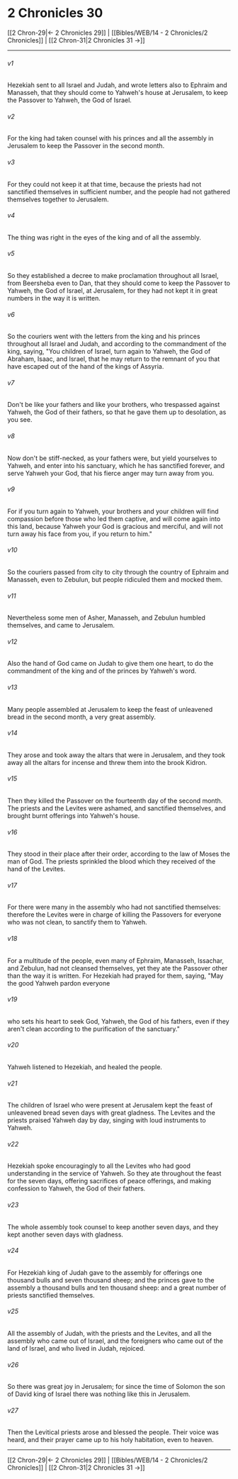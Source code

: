 # 2 Chronicles 30

[[2 Chron-29|← 2 Chronicles 29]] | [[Bibles/WEB/14 - 2 Chronicles/2 Chronicles]] | [[2 Chron-31|2 Chronicles 31 →]]
***



###### v1 
Hezekiah sent to all Israel and Judah, and wrote letters also to Ephraim and Manasseh, that they should come to Yahweh's house at Jerusalem, to keep the Passover to Yahweh, the God of Israel. 

###### v2 
For the king had taken counsel with his princes and all the assembly in Jerusalem to keep the Passover in the second month. 

###### v3 
For they could not keep it at that time, because the priests had not sanctified themselves in sufficient number, and the people had not gathered themselves together to Jerusalem. 

###### v4 
The thing was right in the eyes of the king and of all the assembly. 

###### v5 
So they established a decree to make proclamation throughout all Israel, from Beersheba even to Dan, that they should come to keep the Passover to Yahweh, the God of Israel, at Jerusalem, for they had not kept it in great numbers in the way it is written. 

###### v6 
So the couriers went with the letters from the king and his princes throughout all Israel and Judah, and according to the commandment of the king, saying, "You children of Israel, turn again to Yahweh, the God of Abraham, Isaac, and Israel, that he may return to the remnant of you that have escaped out of the hand of the kings of Assyria. 

###### v7 
Don't be like your fathers and like your brothers, who trespassed against Yahweh, the God of their fathers, so that he gave them up to desolation, as you see. 

###### v8 
Now don't be stiff-necked, as your fathers were, but yield yourselves to Yahweh, and enter into his sanctuary, which he has sanctified forever, and serve Yahweh your God, that his fierce anger may turn away from you. 

###### v9 
For if you turn again to Yahweh, your brothers and your children will find compassion before those who led them captive, and will come again into this land, because Yahweh your God is gracious and merciful, and will not turn away his face from you, if you return to him." 

###### v10 
So the couriers passed from city to city through the country of Ephraim and Manasseh, even to Zebulun, but people ridiculed them and mocked them. 

###### v11 
Nevertheless some men of Asher, Manasseh, and Zebulun humbled themselves, and came to Jerusalem. 

###### v12 
Also the hand of God came on Judah to give them one heart, to do the commandment of the king and of the princes by Yahweh's word. 

###### v13 
Many people assembled at Jerusalem to keep the feast of unleavened bread in the second month, a very great assembly. 

###### v14 
They arose and took away the altars that were in Jerusalem, and they took away all the altars for incense and threw them into the brook Kidron. 

###### v15 
Then they killed the Passover on the fourteenth day of the second month. The priests and the Levites were ashamed, and sanctified themselves, and brought burnt offerings into Yahweh's house. 

###### v16 
They stood in their place after their order, according to the law of Moses the man of God. The priests sprinkled the blood which they received of the hand of the Levites. 

###### v17 
For there were many in the assembly who had not sanctified themselves: therefore the Levites were in charge of killing the Passovers for everyone who was not clean, to sanctify them to Yahweh. 

###### v18 
For a multitude of the people, even many of Ephraim, Manasseh, Issachar, and Zebulun, had not cleansed themselves, yet they ate the Passover other than the way it is written. For Hezekiah had prayed for them, saying, "May the good Yahweh pardon everyone 

###### v19 
who sets his heart to seek God, Yahweh, the God of his fathers, even if they aren't clean according to the purification of the sanctuary." 

###### v20 
Yahweh listened to Hezekiah, and healed the people. 

###### v21 
The children of Israel who were present at Jerusalem kept the feast of unleavened bread seven days with great gladness. The Levites and the priests praised Yahweh day by day, singing with loud instruments to Yahweh. 

###### v22 
Hezekiah spoke encouragingly to all the Levites who had good understanding in the service of Yahweh. So they ate throughout the feast for the seven days, offering sacrifices of peace offerings, and making confession to Yahweh, the God of their fathers. 

###### v23 
The whole assembly took counsel to keep another seven days, and they kept another seven days with gladness. 

###### v24 
For Hezekiah king of Judah gave to the assembly for offerings one thousand bulls and seven thousand sheep; and the princes gave to the assembly a thousand bulls and ten thousand sheep: and a great number of priests sanctified themselves. 

###### v25 
All the assembly of Judah, with the priests and the Levites, and all the assembly who came out of Israel, and the foreigners who came out of the land of Israel, and who lived in Judah, rejoiced. 

###### v26 
So there was great joy in Jerusalem; for since the time of Solomon the son of David king of Israel there was nothing like this in Jerusalem. 

###### v27 
Then the Levitical priests arose and blessed the people. Their voice was heard, and their prayer came up to his holy habitation, even to heaven.

***
[[2 Chron-29|← 2 Chronicles 29]] | [[Bibles/WEB/14 - 2 Chronicles/2 Chronicles]] | [[2 Chron-31|2 Chronicles 31 →]]
